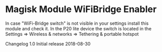# Magisk Module WiFiBridge Enabler

In case "WiFi-Bridge switch" is not visible in your settings install this module and check it.
In the P20 lite device the switch is located in the Settings => Wireless & networks => Tethering & portable hotspot

Changelog
1.0 Initial release 2018-08-30
